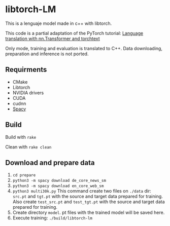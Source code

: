 # libtorch-LM

This is a lenguaje model made in c++ with libtorch.

This code is a partial adaptation of the PyTorch tutorial: [Language translation with nn.Transformer and torchtext](https://pytorch.org/tutorials/beginner/translation_transformer.html)

Only mode, training and evaluation is translated to C++. Data downloading, preparation and inference is not ported.

## Requirments

- CMake
- Libtorch
- NVIDIA drivers
- CUDA
- cudnn
- [Spacy](https://spacy.io/usage) 

## Build

Build with `rake`

Clean with `rake clean`

## Download and prepare data

1. `cd prepare`
2. `python3 -m spacy download de_core_news_sm`
3. `python3 -m spacy download en_core_web_sm`
4. `python3 multi30k.py`
   This command create two files on `./data` dir: `src.pt` and `tgt.pt` with the source and target data prepared for training. Also create `test_src.pt` and `test_tgt.pt` with the source and target data prepared for training.
5. Create directory `model`. pt files with the trained model will be saved here.
6. Execute training: `./build/libtorch-lm`
